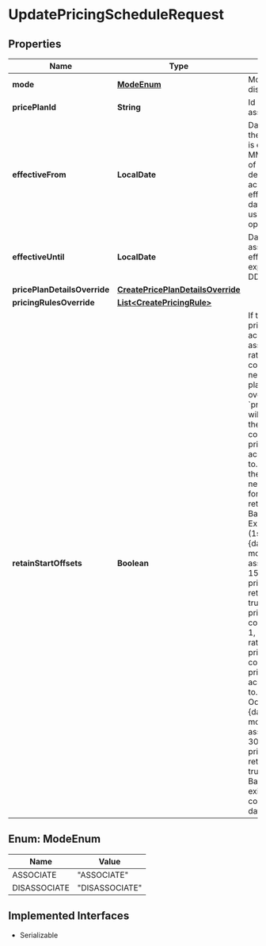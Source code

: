 

# UpdatePricingScheduleRequest


## Properties

| Name | Type | Description | Notes |
|------------ | ------------- | ------------- | -------------|
|**mode** | [**ModeEnum**](#ModeEnum) | Mode of request to create dis/association |  [optional] |
|**pricePlanId** | **String** | Id of the price plan if association request |  [optional] |
|**effectiveFrom** | **LocalDate** | Date of effectiveness of the association. The date is expected in YYYY-MM-DD format - Editing of a BILLING plan with deferredRevenue can be achieved with    effectiveFrom as start date of current cycle or using &#x60;retainStartOffset&#x60; option.  |  |
|**effectiveUntil** | **LocalDate** | Date until which the association must be effective. The date is expected in YYYY-MM-DD format  |  |
|**pricePlanDetailsOverride** | [**CreatePricePlanDetailsOverride**](CreatePricePlanDetailsOverride.md) |  |  [optional] |
|**pricingRulesOverride** | [**List&lt;CreatePricingRule&gt;**](CreatePricingRule.md) |  |  [optional] |
|**retainStartOffsets** | **Boolean** | If this flag is true, current pricing cycle of the account on the date of association will continue rather  than the configurations of the newly associated price plan. Pricing cycle overrides specified  using  &#x60;pricePlanDetailsOverride&#x60; will take precedence over the pricing cycle configurations of  the new price plan that the account needs to migrate to. PricingCycleInterval of the existing plan and  the new plan must be same for this to work. We&#39;ll return a &#x60;400 BadRequest&#x60; otherwise. Examples:   - Ongoing plan (1st Oct to 30th Oct) - {dayOffset: 1, monthOffset: NIL}     New association (15th Oct to 15th Nov) of different price plan with retainStartOffsets option true      will use the same pricing cycle configuration {dayOffset: 1, monthOffset: NIL} rather than using the     pricing cycle configuration of the new price plan that the account needs to migrate to.   - Ongoing plan (1st Oct to 30th Oct) - {dayOffset: 1, monthOffset: NIL}     New association (1st Nov to 30th Nov) of different price plan with retainStartOffsets option true will     throw a &#x60;400 BadRequest&#x60; as no existing price plan configuration found on date of association  |  [optional] |



## Enum: ModeEnum

| Name | Value |
|---- | -----|
| ASSOCIATE | &quot;ASSOCIATE&quot; |
| DISASSOCIATE | &quot;DISASSOCIATE&quot; |


## Implemented Interfaces

* Serializable


